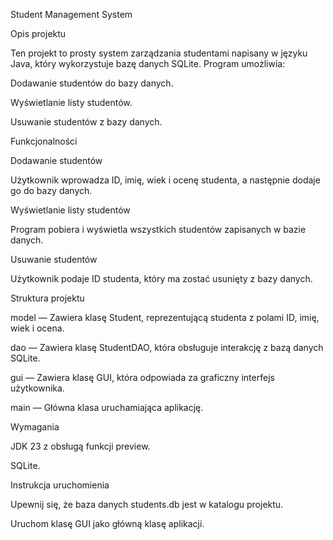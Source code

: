 Student Management System

Opis projektu

Ten projekt to prosty system zarządzania studentami napisany w języku Java, który wykorzystuje bazę danych SQLite. Program umożliwia:

Dodawanie studentów do bazy danych.

Wyświetlanie listy studentów.

Usuwanie studentów z bazy danych.

Funkcjonalności

Dodawanie studentów

Użytkownik wprowadza ID, imię, wiek i ocenę studenta, a następnie dodaje go do bazy danych.

Wyświetlanie listy studentów

Program pobiera i wyświetla wszystkich studentów zapisanych w bazie danych.

Usuwanie studentów

Użytkownik podaje ID studenta, który ma zostać usunięty z bazy danych.

Struktura projektu

model — Zawiera klasę Student, reprezentującą studenta z polami ID, imię, wiek i ocena.

dao — Zawiera klasę StudentDAO, która obsługuje interakcję z bazą danych SQLite.

gui — Zawiera klasę GUI, która odpowiada za graficzny interfejs użytkownika.

main — Główna klasa uruchamiająca aplikację.

Wymagania

JDK 23 z obsługą funkcji preview.

SQLite.

Instrukcja uruchomienia

Upewnij się, że baza danych students.db jest w katalogu projektu.

Uruchom klasę GUI jako główną klasę aplikacji.